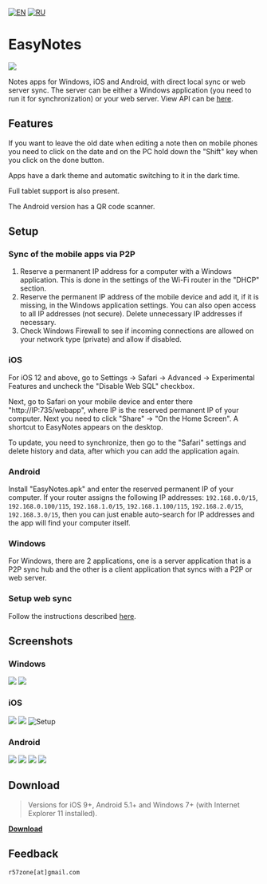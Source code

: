 [![EN](https://user-images.githubusercontent.com/9499881/33184537-7be87e86-d096-11e7-89bb-f3286f752bc6.png)](https://github.com/r57zone/EasyNotes/) 
[![RU](https://user-images.githubusercontent.com/9499881/27683795-5b0fbac6-5cd8-11e7-929c-057833e01fb1.png)](https://github.com/r57zone/EasyNotes/blob/master/README.RU.md) 
# EasyNotes
![](https://user-images.githubusercontent.com/9499881/100446367-1cd14000-30c8-11eb-8e82-335f134a8c95.png)

Notes apps for Windows, iOS and Android, with direct local sync or web server sync. The server can be either a Windows application (you need to run it for synchronization) or your web server. View API can be [here](https://github.com/r57zone/EasyNotes/blob/master/API.md).

## Features
If you want to leave the old date when editing a note then on mobile phones you need to click on the date and on the PC hold down the "Shift" key when you click on the done button.


Apps have a dark theme and automatic switching to it in the dark time.


Full tablet support is also present.


The Android version has a QR code scanner.

## Setup
### Sync of the mobile apps via P2P
1. Reserve a permanent IP address for a computer with a Windows application. This is done in the settings of the Wi-Fi router in the "DHCP" section.
2. Reserve the permanent IP address of the mobile device and add it, if it is missing, in the Windows application settings. You can also open access to all IP addresses (not secure). Delete unnecessary IP addresses if necessary.
3. Check Windows Firewall to see if incoming connections are allowed on your network type (private) and allow if disabled.

### iOS
For iOS 12 and above, go to Settings -> Safari -> Advanced -> Experimental Features and uncheck the "Disable Web SQL" checkbox.


Next, go to Safari on your mobile device and enter there "http://IP:735/webapp", where IP is the reserved permanent IP of your computer. Next you need to click "Share" -> "On the Home Screen". A shortcut to EasyNotes appears on the desktop.


To update, you need to synchronize, then go to the "Safari" settings and delete history and data, after which you can add the application again.

### Android
Install "EasyNotes.apk" and enter the reserved permanent IP of your computer. If your router assigns the following IP addresses: `192.168.0.0/15`, `192.168.0.100/115`, `192.168.1.0/15`, `192.168.1.100/115`, `192.168.2.0/15`, `192.168.3.0/15`, then you can just enable auto-search for IP addresses and the app will find your computer itself.

### Windows
For Windows, there are 2 applications, one is a server application that is a P2P sync hub and the other is a client application that syncs with a P2P or web server.

### Setup web sync
Follow the instructions described [here](https://github.com/r57zone/EasyNotes/tree/master/Source/Web).

## Screenshots
### Windows
[![](https://user-images.githubusercontent.com/9499881/189445412-0452a2c0-55c8-46ea-8cdf-95ea8e0cece0.PNG)](https://user-images.githubusercontent.com/9499881/54879005-a89fbd00-4e4d-11e9-8278-62a3f7b52955.PNG)
[![](https://user-images.githubusercontent.com/9499881/189445462-10f1fc9e-f213-48c3-b41e-fccfbdf371f6.PNG)](https://user-images.githubusercontent.com/9499881/93085231-4de3cc00-f6a6-11ea-824c-0496d8e7f4de.PNG)

### iOS
![](https://user-images.githubusercontent.com/9499881/54878988-66767b80-4e4d-11e9-941b-696836b3cb46.PNG)
![](https://user-images.githubusercontent.com/9499881/54878994-755d2e00-4e4d-11e9-9dfc-b3ff67bb55d6.PNG)
![Setup](https://user-images.githubusercontent.com/9499881/54852962-d2e76280-4d07-11e9-841a-06d50fafb3c4.gif)

### Android
[![](https://user-images.githubusercontent.com/9499881/93084929-de6ddc80-f6a5-11ea-9590-7ff4943664f6.png)](https://user-images.githubusercontent.com/9499881/93084738-8fc04280-f6a5-11ea-8c73-7f2ddee691b0.png)
[![](https://user-images.githubusercontent.com/9499881/93084927-ddd54600-f6a5-11ea-8e49-126cbf637e5e.png)](https://user-images.githubusercontent.com/9499881/93084733-8f27ac00-f6a5-11ea-8695-a38333d8e1b2.png)
[![](https://user-images.githubusercontent.com/9499881/93085075-1412c580-f6a6-11ea-91bd-e710b9cfa36a.png)](https://user-images.githubusercontent.com/9499881/93085001-f80f2400-f6a5-11ea-8f15-c05503f6b70a.png)
[![](https://user-images.githubusercontent.com/9499881/93085078-14ab5c00-f6a6-11ea-9657-239175a85f24.png)](https://user-images.githubusercontent.com/9499881/93084998-f7768d80-f6a5-11ea-8ed3-b75c1404bc77.png)

## Download
>Versions for iOS 9+, Android 5.1+ and Windows 7+ (with Internet Explorer 11 installed). 

**[Download](https://github.com/r57zone/EasyNotes/releases)**
## Feedback
`r57zone[at]gmail.com`